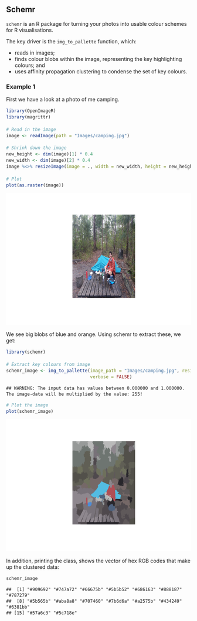 Schemr
------

`schemr` is an R package for turning your photos into usable colour
schemes for R visualisations.

The key driver is the `img_to_pallette` function, which:

-   reads in images;
-   finds colour blobs within the image, representing the key
    highlighting colours; and
-   uses affinity propagation clustering to condense the set of key
    colours.

### Example 1

First we have a look at a photo of me camping.

``` r
library(OpenImageR)
library(magrittr)

# Read in the image
image <- readImage(path = "Images/camping.jpg")

# Shrink down the image
new_height <- dim(image)[1] * 0.4
new_width <- dim(image)[2] * 0.4
image %<>% resizeImage(image = ., width = new_width, height = new_height)

# Plot
plot(as.raster(image))
```

![](README_files/figure-markdown_github/unnamed-chunk-1-1.png)

We see big blobs of blue and orange. Using schemr to extract these, we
get:

``` r
library(schemr)

# Extract key colours from image
schemr_image <- img_to_pallette(image_path = "Images/camping.jpg", resize_factor = 0.4,
                                verbose = FALSE)
```

    ## WARNING: The input data has values between 0.000000 and 1.000000. The image-data will be multiplied by the value: 255!

``` r
# Plot the image
plot(schemr_image)
```

![](README_files/figure-markdown_github/unnamed-chunk-2-1.png)

In addition, printing the class, shows the vector of hex RGB codes that
make up the clustered data:

``` r
schemr_image
```

    ##  [1] "#909692" "#747a72" "#66675b" "#5b5b52" "#686163" "#888187" "#787279"
    ##  [8] "#5b565b" "#aba8a8" "#707460" "#7b6d6a" "#a2575b" "#434249" "#6381bb"
    ## [15] "#57a6c3" "#5c718e"
